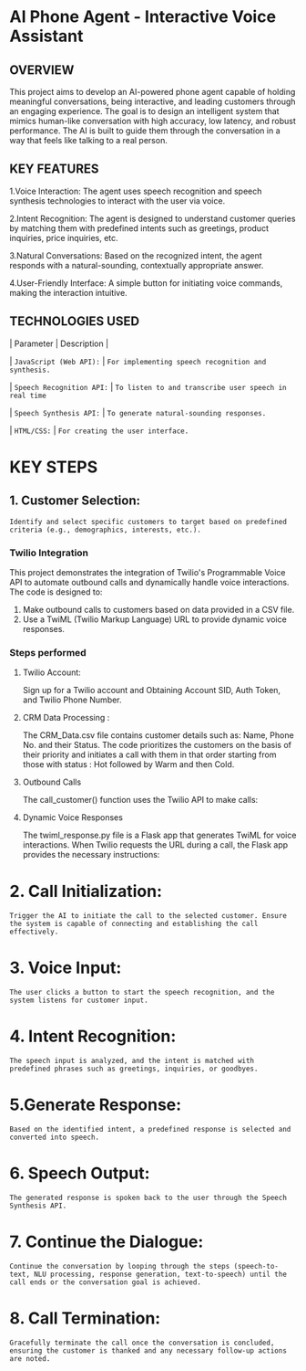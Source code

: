 
# AI Phone Agent - Interactive Voice Assistant

## OVERVIEW
This project aims to develop an AI-powered phone agent capable of holding meaningful conversations, being interactive, and leading customers through an engaging experience. The goal is to design an intelligent system that mimics human-like conversation with high accuracy, low latency, and robust performance. The AI is built to guide them through the conversation in a way that feels like talking to a real person.


## KEY FEATURES

1.Voice Interaction: The agent uses speech recognition and speech synthesis technologies to interact with the user via voice.

2.Intent Recognition: The agent is designed to understand customer queries by matching them with predefined intents such as greetings, product inquiries, price inquiries, etc.

3.Natural Conversations: Based on the recognized intent, the agent responds with a natural-sounding, contextually appropriate answer.

4.User-Friendly Interface: A simple button for initiating voice commands, making the interaction intuitive.


## TECHNOLOGIES USED

| Parameter | Description |

| `JavaScript (Web API):` | `For implementing speech recognition and synthesis.`

| `Speech Recognition API:` | `To listen to and transcribe user speech in real time`

| `Speech Synthesis API:` | `To generate natural-sounding responses.`

| `HTML/CSS:` | `For creating the user interface.`



# KEY STEPS

##  1. Customer Selection:

    Identify and select specific customers to target based on predefined criteria (e.g., demographics, interests, etc.).
   
### Twilio Integration

This project demonstrates the integration of Twilio's Programmable Voice API to automate outbound calls and dynamically handle voice interactions. The code is designed to:
1.    Make outbound calls to customers based on data provided in a CSV file.
2. Use a TwiML (Twilio Markup Language) URL to provide dynamic voice responses.


### Steps performed

1. Twilio Account:

    Sign up for a Twilio account and Obtaining Account SID, Auth Token, and Twilio Phone Number.

2. CRM Data Processing :
    
    The CRM_Data.csv file contains customer details such as: Name, Phone No. and their Status. The code prioritizes the customers on the basis of their priority and initiates a call with them in that order starting from those with status : Hot followed by Warm and then Cold.

3. Outbound Calls
    
    The call_customer() function uses the Twilio API to make calls:

4. Dynamic Voice Responses
    
    The twiml_response.py file is a Flask app that generates TwiML for voice interactions. When Twilio requests the URL during a call, the Flask app provides the necessary instructions:


# 2. Call Initialization:

    
    Trigger the AI to initiate the call to the selected customer. Ensure the system is capable of connecting and establishing the call effectively.

# 3. Voice Input: 
    
    The user clicks a button to start the speech recognition, and the system listens for customer input.

# 4. Intent Recognition: 

    The speech input is analyzed, and the intent is matched with predefined phrases such as greetings, inquiries, or goodbyes.

# 5.Generate Response: 
    
    Based on the identified intent, a predefined response is selected and converted into speech.

# 6. Speech Output: 
    
    The generated response is spoken back to the user through the Speech Synthesis API.

# 7. Continue the Dialogue:

    Continue the conversation by looping through the steps (speech-to-text, NLU processing, response generation, text-to-speech) until the call ends or the conversation goal is achieved.

# 8. Call Termination:

    Gracefully terminate the call once the conversation is concluded, ensuring the customer is thanked and any necessary follow-up actions are noted.







